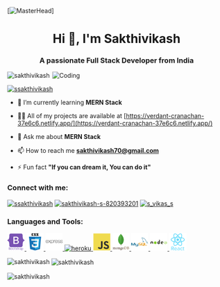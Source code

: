 [![MasterHead](https://krify.co/wp-content/uploads/2020/10/MERNsiderback.png)]
<h1 align="center">Hi 👋, I'm Sakthivikash</h1>
<h3 align="center">A passionate Full Stack Developer from India</h3>
<img align="right" alt="Coding" width="400" src="https://media.istockphoto.com/vectors/programming-design-concept-vector-id947663966?k=20&m=947663966&s=612x612&w=0&h=JUMJJkuDL6c9vReaJVL3Y4pDvJtqMzSVVYiJ6CSE-8A="

<p align="left"> <img src="https://komarev.com/ghpvc/?username=sakthivikash&label=Profile%20views&color=0e75b6&style=flat" alt="sakthivikash" /> </p>

<p align="left"> <a href="https://twitter.com/SSakthivikash" target="blank"><img src="https://img.shields.io/twitter/follow/ssakthivikash?logo=twitter&style=for-the-badge" alt="ssakthivikash" /></a> </p>

- 🌱 I’m currently learning **MERN Stack**

- 👨‍💻 All of my projects are available at [https://verdant-cranachan-37e6c6.netlify.app/](https://verdant-cranachan-37e6c6.netlify.app/)

- 💬 Ask me about **MERN Stack**

- 📫 How to reach me **sakthivikash70@gmail.com**

- ⚡ Fun fact **"If you can dream it, You can do it"**

<h3 align="left">Connect with me:</h3>
<p align="left">
<a href="https://twitter.com/SSakthivikash" target="blank"><img align="center" src="https://raw.githubusercontent.com/rahuldkjain/github-profile-readme-generator/master/src/images/icons/Social/twitter.svg" alt="ssakthivikash" height="30" width="40" /></a>
<a href="https://linkedin.com/in/sakthivikash-s-820393201" target="blank"><img align="center" src="https://raw.githubusercontent.com/rahuldkjain/github-profile-readme-generator/master/src/images/icons/Social/linked-in-alt.svg" alt="sakthivikash-s-820393201" height="30" width="40" /></a>
<a href="https://instagram.com/s_vikas_s" target="blank"><img align="center" src="https://raw.githubusercontent.com/rahuldkjain/github-profile-readme-generator/master/src/images/icons/Social/instagram.svg" alt="s_vikas_s" height="30" width="40" /></a>
</p>

<h3 align="left">Languages and Tools:</h3>
<p align="left"> <a href="https://getbootstrap.com" target="_blank" rel="noreferrer"> <img src="https://raw.githubusercontent.com/devicons/devicon/master/icons/bootstrap/bootstrap-plain-wordmark.svg" alt="bootstrap" width="40" height="40"/> </a> <a href="https://www.w3schools.com/css/" target="_blank" rel="noreferrer"> <img src="https://raw.githubusercontent.com/devicons/devicon/master/icons/css3/css3-original-wordmark.svg" alt="css3" width="40" height="40"/> </a> <a href="https://expressjs.com" target="_blank" rel="noreferrer"> <img src="https://raw.githubusercontent.com/devicons/devicon/master/icons/express/express-original-wordmark.svg" alt="express" width="40" height="40"/> </a> <a href="https://heroku.com" target="_blank" rel="noreferrer"> <img src="https://www.vectorlogo.zone/logos/heroku/heroku-icon.svg" alt="heroku" width="40" height="40"/> </a> <a href="https://developer.mozilla.org/en-US/docs/Web/JavaScript" target="_blank" rel="noreferrer"> <img src="https://raw.githubusercontent.com/devicons/devicon/master/icons/javascript/javascript-original.svg" alt="javascript" width="40" height="40"/> </a> <a href="https://www.mongodb.com/" target="_blank" rel="noreferrer"> <img src="https://raw.githubusercontent.com/devicons/devicon/master/icons/mongodb/mongodb-original-wordmark.svg" alt="mongodb" width="40" height="40"/> </a> <a href="https://www.mysql.com/" target="_blank" rel="noreferrer"> <img src="https://raw.githubusercontent.com/devicons/devicon/master/icons/mysql/mysql-original-wordmark.svg" alt="mysql" width="40" height="40"/> </a> <a href="https://nodejs.org" target="_blank" rel="noreferrer"> <img src="https://raw.githubusercontent.com/devicons/devicon/master/icons/nodejs/nodejs-original-wordmark.svg" alt="nodejs" width="40" height="40"/> </a> <a href="https://reactjs.org/" target="_blank" rel="noreferrer"> <img src="https://raw.githubusercontent.com/devicons/devicon/master/icons/react/react-original-wordmark.svg" alt="react" width="40" height="40"/> </a> </p>

<p><img align="left" src="https://github-readme-stats.vercel.app/api/top-langs?username=sakthivikash&show_icons=true&locale=en&layout=compact" alt="sakthivikash" /></p>

<p>&nbsp;<img align="center" src="https://github-readme-stats.vercel.app/api?username=sakthivikash&show_icons=true&locale=en" alt="sakthivikash" /></p>

<p><img align="center" src="https://github-readme-streak-stats.herokuapp.com/?user=sakthivikash&" alt="sakthivikash" /></p>
